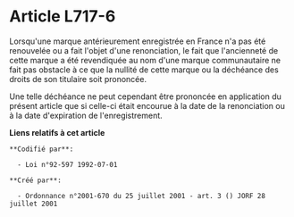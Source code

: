 # Article L717-6

Lorsqu'une marque antérieurement enregistrée en France n'a pas été renouvelée ou a fait l'objet d'une renonciation, le fait
que l'ancienneté de cette marque a été revendiquée au nom d'une marque communautaire ne fait pas obstacle à ce que la nullité
de cette marque ou la déchéance des droits de son titulaire soit prononcée.

Une telle déchéance ne peut cependant être prononcée en application du présent article que si celle-ci était encourue à la
date de la renonciation ou à la date d'expiration de l'enregistrement.

**Liens relatifs à cet article**

	**Codifié par**:

	  - Loi n°92-597 1992-07-01

	**Créé par**:

	  - Ordonnance n°2001-670 du 25 juillet 2001 - art. 3 () JORF 28 juillet 2001
